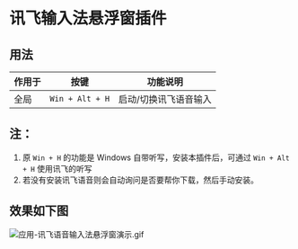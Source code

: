 # 讯飞输入法悬浮窗插件

## 用法

| 作用于 |      按键       | 功能说明              |
| ------ | :-------------: | --------------------- |
| 全局   | `Win + Alt + H` | 启动/切换讯飞语音输入 |

## 注：

1. 原 `Win + H` 的功能是 Windows 自带听写，安装本插件后，可通过 `Win + Alt + H` 使用讯飞的听写
2. 若没有安装讯飞语音则会自动询问是否要帮你下载，然后手动安装。

## 效果如下图

![应用-讯飞语音输入法悬浮窗演示.gif](./应用-讯飞语音输入法悬浮窗演示.gif)
